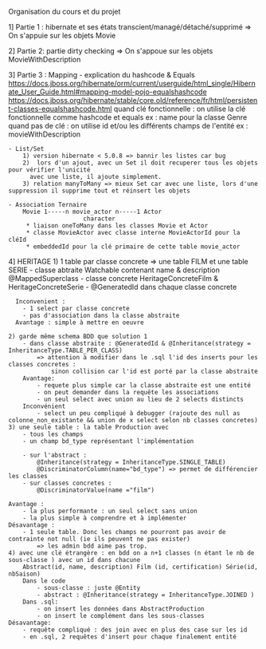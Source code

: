 Organisation du cours et du projet 

1] Partie 1 : hibernate et ses états 
	transcient/managé/détaché/supprimé
	=> 	On s'appuie sur les objets Movie
	
2] Partie 2: partie dirty checking
   => On s'appoue sur les objets MovieWithDescription
   
3] Partie 3 : Mapping
	- explication du hashcode & Equals 
		https://docs.jboss.org/hibernate/orm/current/userguide/html_single/Hibernate_User_Guide.html#mapping-model-pojo-equalshashcode
		https://docs.jboss.org/hibernate/stable/core.old/reference/fr/html/persistent-classes-equalshashcode.html
		quand clé fonctionnelle : on utilise la clé fonctionnelle comme hashcode et equals 
			ex : name pour la classe Genre
		quand pas de clé : on utilise id et/ou les différents champs de l'entité 
			ex : movieWithDescription

	- List/Set
		1) version hibernate < 5.0.8 => bannir les listes car bug
		2) 	lors d'un ajout, avec un Set il doit recuperer tous les objets pour vérifier l'unicité
		  avec une liste, il ajoute simplement.
		3) relation manyToMany => mieux Set car avec une liste, lors d'une suppression il supprime tout et réinsert les objets
		
	- Association Ternaire 
		Movie 1-----n movie_actor n-----1 Actor
		                 character
		 * liaison oneToMany dans les classes Movie et Actor
		 * classe MovieActor avec classe interne MovieActorId pour la cléId
		 * embeddedId pour la clé primaire de cette table movie_actor
4] HERITAGE
	1) 1 table par classe concrete => une table FILM et une table SERIE
	  - classe abtraite Watchable contenant name & description
		@MappedSuperclass 
	  - classe concrete HeritageConcreteFilm & HeritageConcreteSerie 
	  - @GeneratedId dans chaque classe concrete
	  
	  Inconvenient : 
	  	- 1 select par classe concrete
	  	- pas d'association dans la classe abstraite
	  Avantage : simple à mettre en oeuvre
	  
	2) garde même schema BDD que solution 1 
		- dans classe abstraite : @GeneratedId & @Inheritance(strategy = InheritanceType.TABLE_PER_CLASS)
			=> attention à modifier dans le .sql l'id des inserts pour les classes concretes : 
				sinon collision car l'id est porté par la classe abstraite 
		Avantage:
			- requete plus simple car la classe abstraite est une entité
			- on peut demander dans la requête les associations
			- un seul select avec union au lieu de 2 selects distincts
		Inconvénient
			- select un peu compliqué à debugger (rajoute des null as colonne_non_existante && union de x select selon nb classes concretes)	
	3) une seule table : la table Production avec 
		- tous les champs	
		- un champ bd_type représentant l'implémentation
		
		- sur l'abstract :
			@Inheritance(strategy = InheritanceType.SINGLE_TABLE)
			@DiscriminatorColumn(name="bd_type") => permet de différencier les classes 
		- sur classes concretes : 
		 	@DiscriminatorValue(name ="film") 
		
	Avantage : 
		- la plus performante : un seul select sans union
		- la plus simple à comprendre et à implémenter
	Désavantage :
		- 1 seule table. Donc les champs ne pourront pas avoir de contrainte not null (ie ils peuvent ne pas exister)
			=> les admin bdd aime pas trop.
	4) avec une clé étrangère : en bdd on a n+1 classes (n étant le nb de sous-classe ) avec un id dans chacune 
		Abstract(id, name, description) Film (id, certification) Série(id, nbSaison)
		Dans le code
			- sous-classe : juste @Entity   	
			- abstract : @Inheritance(strategy = InheritanceType.JOINED	)
		Dans .sql:
			- on insert les données dans AbstractProduction
			- on insert le complément dans les sous-classes
	Désavantage:
		- requête compliqué : des join avec en plus des case sur les id
		- en .sql, 2 requêtes d'insert pour chaque finalement entité